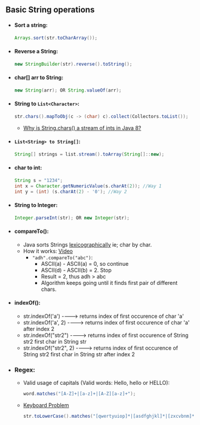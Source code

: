 ## Basic String operations

* #### Sort a string:
  ```java
  Arrays.sort(str.toCharArray());
  ```

* #### Reverse a String:
  ```java
  new StringBuilder(str).reverse().toString();
  ```

* #### char[] arr to String:
  ```java
  new String(arr); OR String.valueOf(arr);
  ```

* #### String to ```List<Character>```:
  ```java
  str.chars().mapToObj(c -> (char) c).collect(Collectors.toList());
  ```
   * [Why is String.chars() a stream of ints in Java 8?](https://stackoverflow.com/questions/22435833/why-is-string-chars-a-stream-of-ints-in-java-8)

* #### ```List<String> to String[]```:
  ```java
  String[] strings = list.stream().toArray(String[]::new);
  ```
  
* #### char to int:
  ```java
  String s = "1234";
  int x = Character.getNumericValue(s.charAt(2)); //Way 1
  int y = (int) (s.charAt(2) - '0'); //Way 2
  ```

* #### String to Integer:
  ```java
  Integer.parseInt(str); OR new Integer(str);
  ```
* #### compareTo():
	* Java sorts Strings [lexicographically](http://docs.oracle.com/javase/8/docs/api/java/lang/String.html#compareTo-java.lang.String-) ie; char by char.
	* How it works: [Video](https://www.youtube.com/watch?v=iTC43mLZG38)
		* ```"adh".compareTo("abc")```: 
			* ASCII(a) - ASCII(a) = 0, so continue
			* ASCII(d) - ASCII(b) = 2. Stop
			* Result = 2, thus adh > abc
			* Algorithm keeps going until it finds first pair of different chars. 
* #### indexOf():
	* str.indexOf('a')    ----> returns index of first occurence of char 'a'
	* str.indexOf('a', 2) ----> returns index of first occurence of char 'a' after index 2
	* str.indexOf("str2") ----> returns index of first occurence of String str2 first char in String str
	* str.indexOf("str2", 2) ----> returns index of first occurence of String str2 first char in String str after index 2
* ### **Regex**:
	* Valid usage of capitals (Valid words: Hello, hello or HELLO):
      ```java
      word.matches("[A-Z]+|[a-z]+|[A-Z][a-z]+");
      ```
    * [Keyboard Problem](https://leetcode.com/problems/keyboard-row/description/)
      ```java
      str.toLowerCase().matches("[qwertyuiop]*|[asdfghjkl]*|[zxcvbnm]*")
      ```
